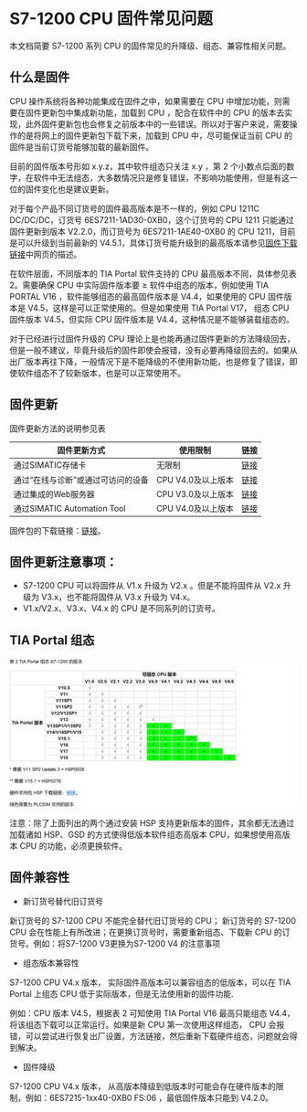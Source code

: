 # S7-1200 CPU 固件常见问题

本文档简要 S7-1200 系列 CPU 的固件常见的升降级、组态、兼容性相关问题。

## 什么是固件
CPU 操作系统将各种功能集成在固件之中，如果需要在 CPU 中增加功能，则需要在固件更新包中集成新功能，加载到 CPU ，配合在软件中的 CPU 的版本去实现，此外固件更新包也会修复之前版本中的一些错误。所以对于客户来说，需要操作的是将网上的固件更新包下载下来，加载到 CPU 中，尽可能保证当前 CPU 的固件是当前订货号能够加载的最新固件。

目前的固件版本号形如 x.y.z，其中软件组态只关注 x.y ，第 2 个小数点后面的数字，在软件中无法组态，大多数情况只是修复错误，不影响功能使用，但是有这一位的固件变化也是建议更新。

对于每个产品不同订货号的固件最高版本是不一样的，例如 CPU 1211C DC/DC/DC，订货号 6ES7211-1AD30-0XB0，这个订货号的 CPU 1211 只能通过固件更新到版本 V2.2.0，而订货号为 6ES7211-1AE40-0XB0 的 CPU 1211，目前是可以升级到当前最新的 V4.5.1，具体订货号能升级到的最高版本请参见[固件下载链接]()中网页的描述。

在软件层面，不同版本的 TIA Portal 软件支持的 CPU 最高版本不同，具体参见表 2。需要确保 CPU 中实际固件版本要 ≥ 软件中组态的版本，例如使用 TIA PORTAL V16 ，软件能够组态的最高固件版本是 V4.4，如果使用的 CPU 固件版本是 V4.5，这样是可以正常使用的。但是如果使用 TIA Portal V17， 组态 CPU 固件版本 V4.5，但实际 CPU 固件版本是 V4.4，这种情况是不能够装载组态的。

对于已经进行过固件升级的 CPU 理论上是也能再通过固件更新的方法降级回去，但是一般不建议，毕竟升级后的固件即使会报错，没有必要再降级回去的。如果从出厂版本再往下降，一般情况下是不能降级的不使用新功能，也是修复了错误，即使软件组态不了较新版本，也是可以正常使用不。

## 固件更新
固件更新方法的说明参见表

|固件更新方式 | 使用限制 | 链接 |
|------------|----------|-----|
|通过SIMATIC存储卡| 无限制 |[链接]()|
|通过“在线与诊断”或通过可访问的设备 |CPU V4.0及以上版本 | [链接]() |
|通过集成的Web服务器 |CPU V3.0及以上版本 |[链接]()|
|通过SIMATIC Automation Tool | CPU V4.0及以上版本| [链接]()|

固件包的下载链接：[链接]()。

## 固件更新注意事项：
- S7-1200 CPU 可以将固件从 V1.x 升级为 V2.x 。但是不能将固件从 V2.x 升级为 V3.x，也不能将固件从 V3.x 升级为 V4.x。
- V1.x/V2.x、V3.x、V4.x 的 CPU 是不同系列的订货号。

## TIA Portal 组态

![alt text](image.png)

注意：除了上面列出的两个通过安装 HSP 支持更新版本的固件，其余都无法通过加载诸如 HSP、GSD 的方式使得低版本软件组态高版本 CPU，如果想使用高版本 CPU 的功能，必须更换软件。

## 固件兼容性

- 新订货号替代旧订货号

新订货号的 S7-1200 CPU 不能完全替代旧订货号的 CPU； 新订货号的 S7-1200 CPU 会在性能上有所改进；在更换订货号时，需要重新组态、下载新 CPU 的订货号。例如：将S7-1200 V3更换为S7-1200 V4 的注意事项

- 组态版本兼容性

S7-1200 CPU V4.x 版本， 实际固件高版本可以兼容组态的低版本，可以在 TIA Portal 上组态 CPU 低于实际版本，但是无法使用新的固件功能.

例如：CPU 版本 V4.5，根据表 2 可知使用 TIA Portal V16 最高只能组态 V4.4，将该组态下载可以正常运行。如果是新 CPU 第一次使用这样组态， CPU 会报错，可以尝试进行恢复出厂设置，方法链接，然后重新下载硬件组态，问题就会得到解决。

- 固件降级

S7-1200 CPU V4.x 版本， 从高版本降级到低版本时可能会存在硬件版本的限制，例如：6ES7215-1xx40-0XB0 FS:06 ，最低固件版本只能到 V4.2.0。



